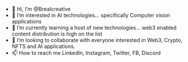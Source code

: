 - 👋 Hi, I’m @Brealcreative
- 👀 I’m interested in AI technologies... specifically Computer vision applications
- 🌱 I’m currently learning a host of new technologies... web3 enabled content distribution is high on the list
- 💞️ I’m looking to collaborate with everyone interested in Web3, Crypto, NFTS and AI applications. 
- 📫 How to reach me LinkedIn, Instagram, Twitter, FB, Discord

<!---
Brealcreative/Brealcreative is a ✨ special ✨ repository because its `README.md` (this file) appears on your GitHub profile.
You can click the Preview link to take a look at your changes.
--->
